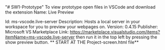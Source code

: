 "# SW1-Prototype" 
To view prototype open files in VSCode and download the extension Name: Live Preview 

Id: ms-vscode.live-server
Description: Hosts a local server in your workspace for you to preview your webpages on.
Version: 0.4.15
Publisher: Microsoft
VS Marketplace Link: https://marketplace.visualstudio.com/items?itemName=ms-vscode.live-server
then run it in the top left by pressing the show preview button.
** START AT THE Project-screen.html file**
